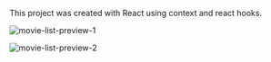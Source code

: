  This project was created with React using context and react hooks.
 
 ![movie-list-preview-1](https://user-images.githubusercontent.com/56932618/85322387-eff07f80-b4ce-11ea-91b3-cf893113e43d.PNG)
 
![movie-list-preview-2](https://user-images.githubusercontent.com/56932618/85322393-f2eb7000-b4ce-11ea-95f0-e8f55daf0bf0.PNG)
 
 
